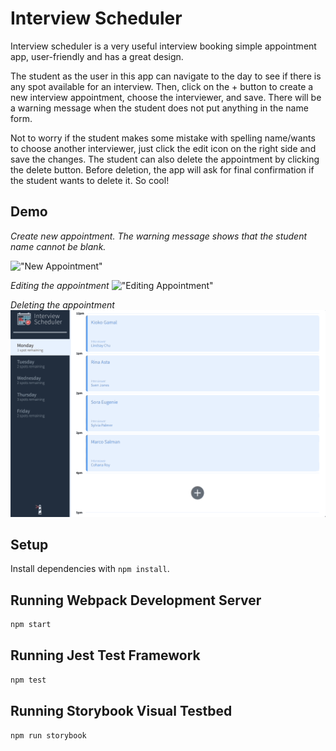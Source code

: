 # Interview Scheduler

Interview scheduler is a very useful interview booking simple appointment app, 
user-friendly and has a great design.

The student as the user in this app can navigate to the day to see if there is any spot available for an interview.
Then, click on the + button to create a new interview appointment, choose the interviewer, and save.
There will be a warning message when the student does not put anything in the name form.

Not to worry if the student makes some mistake with spelling name/wants to choose another interviewer, 
just click the edit icon on the right side and save the changes.
The student can also delete the appointment by clicking the delete button.
Before deletion, the app will ask for final confirmation if the student wants to delete it.
So cool!


## Demo

*Create new appointment. The warning message shows that the student name cannot be blank.*

!["New Appointment"](https://github.com/astarinamaulida/scheduler/blob/master/public/GIF/scheduler_new_appointment.gif?raw=true)



*Editing the appointment*
!["Editing Appointment"](https://github.com/astarinamaulida/scheduler/blob/master/public/GIF/scheduler_edit.gif?raw=true)



*Deleting the appointment*
!["Deleting Appointment"](https://github.com/astarinamaulida/scheduler/blob/master/public/GIF/scheduler_delete.gif?raw=true)


## Setup

Install dependencies with `npm install`.

## Running Webpack Development Server

```sh
npm start
```

## Running Jest Test Framework

```sh
npm test
```

## Running Storybook Visual Testbed

```sh
npm run storybook
```
